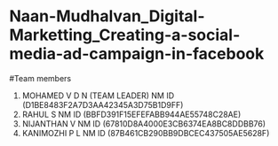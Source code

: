 # Naan-Mudhalvan_Digital-Marketting_Creating-a-social-media-ad-campaign-in-facebook
#Team members
1. MOHAMED V D N (TEAM LEADER) NM ID (D1BE8483F2A7D3AA42345A3D75B1D9FF)
2. RAHUL S                     NM ID (BBFD391F15EFEFABB944AE55748C28AE)
3. NIJANTHAN V                 NM ID (67810D8A4000E3CB6374EA8BC8DDBB76)
4. KANIMOZHI P L               NM ID (87B461CB290BB9DBCEC437505AE5628F)
